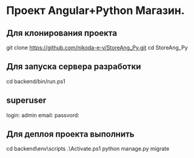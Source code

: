 # Проект Angular+Python Магазин.
## Для клонирования проекта
git clone https://github.com/nikoda-e-v/StoreAng_Py.git
cd StoreAng_Py


##  Для запуска сервера разработки

   cd backend/bin/run.ps1

##  superuser
   login: admin
   email:
   passvord: 
   

##  Для деплоя проекта выполнить
cd backend\env\scripts 
.\Activate.ps1
python manage.py migrate

